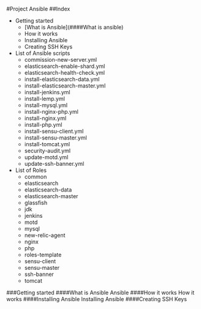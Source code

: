 #Project Ansible
##Index
+ Getting started
    - [What is Ansible](####What is ansible)
    - How it works
    - Installing Ansible
    - Creating SSH Keys
+ List of Ansible scripts
    - commission-new-server.yml
    - elasticsearch-enable-shard.yml
    - elasticsearch-health-check.yml
    - install-elasticsearch-data.yml
    - install-elasticsearch-master.yml
    - install-jenkins.yml
    - install-lemp.yml
    - install-mysql.yml
    - install-nginx-php.yml
    - install-nginx.yml
    - install-php.yml
    - install-sensu-client.yml
    - install-sensu-master.yml
    - install-tomcat.yml
    - security-audit.yml
    - update-motd.yml
    - update-ssh-banner.yml
+ List of Roles
    - common
    - elasticsearch
    - elasticsearch-data
    - elasticsearch-master
    - glassfish
    - jdk
    - jenkins
    - motd
    - mysql
    - new-relic-agent
    - nginx
    - php
    - roles-template
    - sensu-client
    - sensu-master
    - ssh-banner
    - tomcat


###Getting started
####What is Ansible
    Ansible
####How it works
    How it works
####Installing Ansible
    Installing Ansible
####Creating SSH Keys
